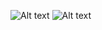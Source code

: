![Alt text](modulo02_Calculadora/assets/img/img_git)
![Alt text](relative/path/to/img.jpg?raw=true "Title")
